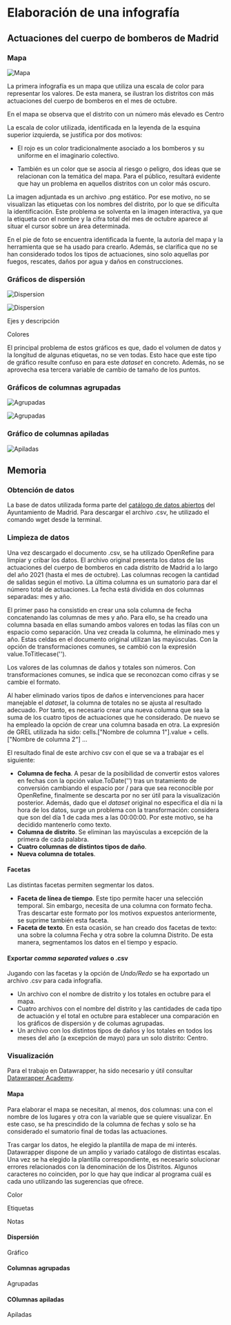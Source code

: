 # Elaboración de una infografía

## Actuaciones del cuerpo de bomberos de Madrid

### Mapa

![Mapa](/img/Mapa-bomberos.png "Mapa de distritos")

La primera infografía es un mapa que utiliza una escala de color para representar los valores. De esta manera, se ilustran los distritos con más actuaciones del cuerpo de bomberos en el mes de octubre.

En el mapa se observa que el distrito con un número más elevado es Centro

La escala de color utilizada, identificada en la leyenda de la esquina superior izquierda, se justifica por dos motivos:

- El rojo es un color tradicionalmente asociado a los bomberos y su uniforme en el imaginario colectivo.

- También es un color que se asocia al riesgo o peligro, dos ideas que se relacionan con la temática del mapa. Para el público, resultará evidente que hay un problema en aquellos distritos con un color más oscuro.

La imagen adjuntada es un archivo .png estático. Por ese motivo, no se visualizan las etiquetas con los nombres del distrito, por lo que se dificulta la identificación. Este problema se solventa en la imagen interactiva, ya que la etiqueta con el nombre y la cifra total del mes de octubre aparece al situar el cursor sobre un área determinada.

En el pie de foto se encuentra identificada la fuente, la autoría del mapa y la herramienta que se ha usado para crearlo. Además, se clarifica que no se han considerado todos los tipos de actuaciones, sino solo aquellas por fuegos, rescates, daños por agua y daños en construcciones.

### Gráficos de dispersión

![Dispersion](/img/Dispersion-construcciones.png "Daños en construcciones")

![Dispersion](/img/Dispersion-fuegos.png "Actuaciones por fuego")

Ejes y descripción

Colores

El principal problema de estos gráficos es que, dado el volumen de datos y la longitud de algunas etiquetas, no se ven todas. Esto hace que este tipo de gráfico resulte confuso en para este *dataset* en concreto. Además, no se aprovecha esa tercera variable de cambio de tamaño de los puntos.

### Gráficos de columnas agrupadas

![Agrupadas](/img/Agrupadas-agua.png "Daños por agua")

![Agrupadas](/img/Agrupadas-rescates.png "Rescates y salvamentos")

### Gráfico de columnas apiladas

![Apiladas](/img/Apiladas-centro.png "Tipos de intervenciones en Centro")

## Memoria

### Obtención de datos

La base de datos utilizada forma parte del [catálogo de datos abiertos](https://datos.madrid.es/portal/site/egob/menuitem.9e1e2f6404558187cf35cf3584f1a5a0/?vgnextoid=374512b9ace9f310VgnVCM100000171f5a0aRCRD&vgnextchannel=374512b9ace9f310VgnVCM100000171f5a0aRCRD&vgnextfmt=default) del Ayuntamiento de Madrid. Para descargar el archivo .csv, he utilizado el comando wget desde la terminal.

### Limpieza de datos

Una vez descargado el documento .csv, se ha utilizado OpenRefine para limpiar y cribar los datos. El archivo original presenta los datos de las actuaciones del cuerpo de bomberos en cada distrito de Madrid a lo largo del año 2021 (hasta el mes de octubre). Las columnas recogen la cantidad de salidas según el motivo. La última columna es un sumatorio para dar el número total de actuaciones. La fecha está dividida en dos columnas separadas: mes y año.

El primer paso ha consistido en crear una sola columna de fecha concatenando las columnas de mes y año. Para ello, se ha creado una columna basada en ellas sumando ambos valores en todas las filas con un espacio como separación. Una vez creada la columna, he eliminado mes y año. Estas celdas en el documento original utilizan las mayúsculas. Con la opción de transformaciones comunes, se cambió con la expresión value.ToTitlecase('').

Los valores de las columnas de daños y totales son números. Con transformaciones comunes, se indica que se reconozcan como cifras y se cambie el formato.

Al haber eliminado varios tipos de daños e intervenciones para hacer manejable el *dataset*, la columna de totales no se ajusta al resultado adecuado. Por tanto, es necesario crear una nueva columna que sea la suma de los cuatro tipos de actuaciones que he considerado. De nuevo se ha empleado la opción de crear una columna basada en otra. La expresión de GREL utilizada ha sido: cells.["Nombre de columna 1"].value + cells.["Nombre de columna 2"] ...

El resultado final de este archivo csv con el que se va a trabajar es el siguiente:

- **Columna de fecha**. A pesar de la posibilidad de convertir estos valores en fechas con la opción value.ToDate('') tras un tratamiento de conversión cambiando el espacio por / para que sea reconocible por OpenRefine, finalmente se descarta por no ser útil para la visualización posterior. Además, dado que el *dataset* original no especifica el día ni la hora de los datos, surge un problema con la transformación: considera que son del día 1 de cada mes a las 00:00:00. Por este motivo, se ha decidido mantenerlo como texto.
- **Columna de distrito**. Se eliminan las mayúsculas a excepción de la primera de cada palabra.
- **Cuatro columnas de distintos tipos de daño**.
- **Nueva columna de totales**.

#### Facetas

Las distintas facetas permiten segmentar los datos.

- **Faceta de línea de tiempo**. Este tipo permite hacer una selección temporal. Sin embargo, necesita de una columna con formato fecha. Tras descartar este formato por los motivos expuestos anteriormente, se suprime también esta faceta.
- **Faceta de texto**. En esta ocasión, se han creado dos facetas de texto: una sobre la columna Fecha y otra sobre la columna Distrito. De esta manera, segmentamos los datos en el tiempo y espacio.

#### Exportar *comma separated values* o .csv

Jugando con las facetas y la opción de *Undo/Redo* se ha exportado un archivo .csv para cada infografía.

- Un archivo con el nombre de distrito y los totales en octubre para el mapa.
- Cuatro archivos con el nombre del distrito y las cantidades de cada tipo de actuación y el total en octubre para establecer una comparación en los gráficos de dispersión y de columas agrupadas.
- Un archivo con los distintos tipos de daños y los totales en todos los meses del año (a excepción de mayo) para un solo distrito: Centro.

### Visualización 

Para el trabajo en Datawrapper, ha sido necesario y útil consultar [Datawrapper Academy](https://academy.datawrapper.de/).

#### Mapa

Para elaborar el mapa se necesitan, al menos, dos columnas: una con el nombre de los lugares y otra con la variable que se quiere visualizar. En este caso, se ha prescindido de la columna de fechas y solo se ha considerado el sumatorio final de todas las actuaciones.

Tras cargar los datos, he elegido la plantilla de mapa de mi interés. Datawrapper dispone de un amplio y variado catálogo de distintas escalas. Una vez se ha elegido la plantilla correspondiente, es necesario solucionar errores relacionados con la denominación de los Distritos. Algunos caracteres no coinciden, por lo que hay que indicar al programa cuál es cada uno utilizando las sugerencias que ofrece.

Color

Etiquetas

Notas

#### Dispersión

Gráfico

#### Columnas agrupadas

Agrupadas

#### COlumnas apiladas

Apiladas
